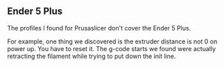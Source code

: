 ## Ender 5 Plus

The profiles I found for Prusaslicer don't cover the Ender 5 Plus.

For example, one thing we discovered is the extruder distance is not 0 on power up. You have to reset it. The g-code starts we found were actually retracting the filament while trying to put down the init line.
